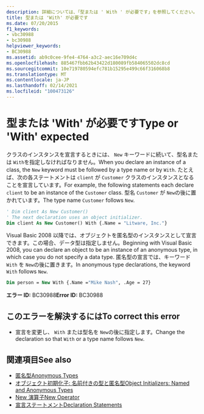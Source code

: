 ```yaml
---
description: 詳細については、「型または ' With ' が必要です」を参照してください。
title: 型または 'With' が必要です
ms.date: 07/20/2015
f1_keywords:
- vbc30988
- bc30988
helpviewer_keywords:
- BC30988
ms.assetid: ab9c0cee-9fe4-4764-a3c2-aec16e709d4c
ms.openlocfilehash: 885467fbb62b43422d180089fb584065502dc8cd
ms.sourcegitcommit: 10e719780594efc781b15295e499c66f316068b8
ms.translationtype: MT
ms.contentlocale: ja-JP
ms.lasthandoff: 02/14/2021
ms.locfileid: "100473126"
---
```

# <a name="type-or-with-expected"></a><span data-ttu-id="8d9a5-103">型または 'With' が必要です</span><span class="sxs-lookup"><span data-stu-id="8d9a5-103">Type or 'With' expected</span></span>

<span data-ttu-id="8d9a5-104">クラスのインスタンスを宣言するときには、 `New` キーワードに続いて、型名または `With`を指定しなければなりません。</span><span class="sxs-lookup"><span data-stu-id="8d9a5-104">When you declare an instance of a class, the `New` keyword must be followed by a type name or by `With`.</span></span> <span data-ttu-id="8d9a5-105">たとえば、次の各ステートメントは `client` が `Customer` クラスのインスタンスとなることを宣言しています。</span><span class="sxs-lookup"><span data-stu-id="8d9a5-105">For example, the following statements each declare `client` to be an instance of the `Customer` class.</span></span> <span data-ttu-id="8d9a5-106">型名 `Customer` が `New`の後に置かれています。</span><span class="sxs-lookup"><span data-stu-id="8d9a5-106">The type name `Customer` follows `New`.</span></span>  
  
```vb  
' Dim client As New Customer()  
' The next declaration uses an object initializer.  
Dim client As New Customer() With {.Name = "Litware, Inc."}  
```  
  
 <span data-ttu-id="8d9a5-107">Visual Basic 2008 以降では、オブジェクトを匿名型のインスタンスとして宣言できます。この場合、データ型は指定しません。</span><span class="sxs-lookup"><span data-stu-id="8d9a5-107">Beginning with Visual Basic 2008, you can declare an object to be an instance of an anonymous type, in which case you do not specify a data type.</span></span> <span data-ttu-id="8d9a5-108">匿名型の宣言では、キーワード `With` を `New`の後に置きます。</span><span class="sxs-lookup"><span data-stu-id="8d9a5-108">In anonymous type declarations, the keyword `With` follows `New`.</span></span>  
  
```vb  
Dim person = New With {.Name ="Mike Nash", .Age = 27}  
```  
  
 <span data-ttu-id="8d9a5-109">**エラー ID:** BC30988</span><span class="sxs-lookup"><span data-stu-id="8d9a5-109">**Error ID:** BC30988</span></span>  
  
## <a name="to-correct-this-error"></a><span data-ttu-id="8d9a5-110">このエラーを解決するには</span><span class="sxs-lookup"><span data-stu-id="8d9a5-110">To correct this error</span></span>  
  
- <span data-ttu-id="8d9a5-111">宣言を変更し、 `With` または型名を `New`の後に指定します。</span><span class="sxs-lookup"><span data-stu-id="8d9a5-111">Change the declaration so that `With` or a type name follows `New`.</span></span>  
  
## <a name="see-also"></a><span data-ttu-id="8d9a5-112">関連項目</span><span class="sxs-lookup"><span data-stu-id="8d9a5-112">See also</span></span>

- [<span data-ttu-id="8d9a5-113">匿名型</span><span class="sxs-lookup"><span data-stu-id="8d9a5-113">Anonymous Types</span></span>](../programming-guide/language-features/objects-and-classes/anonymous-types.md)
- [<span data-ttu-id="8d9a5-114">オブジェクト初期化子: 名前付きの型と匿名型</span><span class="sxs-lookup"><span data-stu-id="8d9a5-114">Object Initializers: Named and Anonymous Types</span></span>](../programming-guide/language-features/objects-and-classes/object-initializers-named-and-anonymous-types.md)
- [<span data-ttu-id="8d9a5-115">New 演算子</span><span class="sxs-lookup"><span data-stu-id="8d9a5-115">New Operator</span></span>](../language-reference/operators/new-operator.md)
- [<span data-ttu-id="8d9a5-116">宣言ステートメント</span><span class="sxs-lookup"><span data-stu-id="8d9a5-116">Declaration Statements</span></span>](../programming-guide/language-features/statements.md#declaration-statements)

